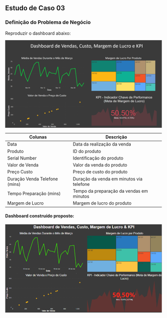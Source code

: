 ## Estudo de Caso 03

###  Definição do Problema de Negócio

Reproduzir o dashboard abaixo:

![Dashboard](https://github.com/brunalimap/Power_BI_DSA_2.0/blob/main/Cap-04/img/exercicio.png "Dashboard")


| Colunas  | Descrição |
| ------------- | ------------- |
| Data  | Data da realização da venda  |
| Produto  | ID do produto |
| Serial Number  | Identificação do produto  |
| Valor de Venda  | Valor da venda do produto |
| Preço Custo  | Preço de custo do produto  |
| Duração Venda Telefone (mins)  | Duração da venda em minutos via telefone  |
| Tempo Preparação (mins)  | Tempo da preparação da vendas em minutos  |
| Margem de Lucro   | Margem de lucro do produto  |

#### Dashboard construído proposto:

![Dashboard](https://github.com/brunalimap/Power_BI_DSA_2.0/blob/main/Cap-04/img/img01.png "Dashboard")


